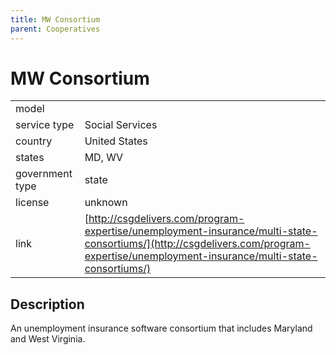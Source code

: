 ```yaml
---
title: MW Consortium
parent: Cooperatives
---
```


# MW Consortium

|                   |                                          |
|:------------------|:-----------------------------------------|
| model             | 
| service type      | Social Services
| country           | United States
| states            | MD, WV
| government type   | state
| license           | unknown
| link             | [http://csgdelivers.com/program-expertise/unemployment-insurance/multi-state-consortiums/](http://csgdelivers.com/program-expertise/unemployment-insurance/multi-state-consortiums/)

## Description
An unemployment insurance software consortium that includes Maryland and West Virginia.
